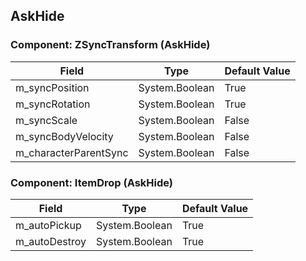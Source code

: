 ## AskHide

### Component: ZSyncTransform (AskHide)

|Field|Type|Default Value|
|-----|----|-------------|
|m_syncPosition|System.Boolean|True|
|m_syncRotation|System.Boolean|True|
|m_syncScale|System.Boolean|False|
|m_syncBodyVelocity|System.Boolean|False|
|m_characterParentSync|System.Boolean|False|

### Component: ItemDrop (AskHide)

|Field|Type|Default Value|
|-----|----|-------------|
|m_autoPickup|System.Boolean|True|
|m_autoDestroy|System.Boolean|True|

